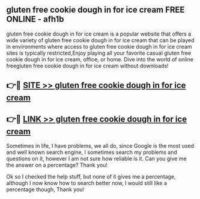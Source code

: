 ## gluten free cookie dough in for ice cream FREE ONLINE - afh1b

gluten free cookie dough in for ice cream is a popular website that offers a wide variety of gluten free cookie dough in for ice cream that can be played in environments where access to gluten free cookie dough in for ice cream sites is typically restricted,Enjoy playing all your favorite casual gluten free cookie dough in for ice cream, office, or home. Dive into the world of online freegluten free cookie dough in for ice cream without downloads!

## 👉🔴 [SITE >> gluten free cookie dough in for ice cream](http://news.freeplayer.one?title=gluten_free_cookie_dough_in_for_ice_cream&ref=FRRE)

## 👉🔴 [LINK >> gluten free cookie dough in for ice cream](http://news.freeplayer.one?title=gluten_free_cookie_dough_in_for_ice_cream&ref=FREE)

Sometimes in life, I have problems, we all do, since Google is the most used and well known search engine, I sometimes search my problems and questions on it, however I am not sure how reliable is it. Can you give me the answer on a percentage? Thank you!

Ok so I checked the help stuff, but none of it gives me a percentage, although I now know how to search better now, I would still like a percentage though, Thank you!